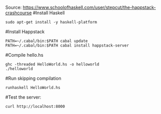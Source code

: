 Source: https://www.schoolofhaskell.com/user/stepcut/the-happstack-crashcourse
#Install Haskell
```
sudo apt-get install -y haskell-platform
```
#Install Happstack
```
PATH=~/.cabal/bin:$PATH cabal update
PATH=~/.cabal/bin:$PATH cabal install happstack-server
```
#Compile hello.hs
```
ghc -threaded HelloWorld.hs -o helloworld
./helloworld
```
#Run skipping compilation
```
runhaskell HelloWorld.hs
```
#Test the server:
```
curl http://localhost:8000
```

